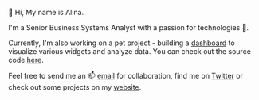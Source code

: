 👋 Hi, My name is Alina.

I'm a Senior Business Systems Analyst with a passion for technologies 🔭.

Currently, I'm also working on a pet project - building a [dashboard](https://dashboard-a-polo505.vercel.app) to visualize various widgets and analyze data. You can check out the source code [here](https://github.com/a-polo505/dashboard).

Feel free to send me an 📫 [email](mailto:polozhai.alina@hotmail.com) for collaboration, find me on [Twitter](https://twitter.com/a_polo505) or check out some projects on my [website](https://a-polo505.github.io/alinapolozhai/).
